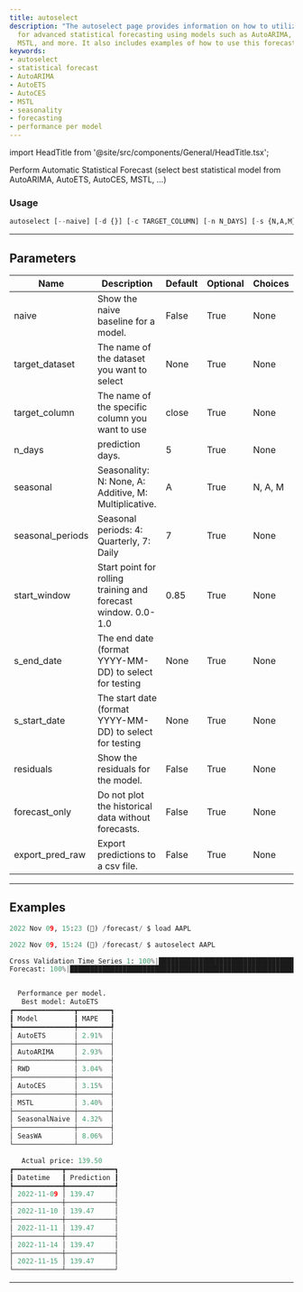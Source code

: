 ```yaml
---
title: autoselect
description: "The autoselect page provides information on how to utilize specific parameters"
  for advanced statistical forecasting using models such as AutoARIMA, AutoETS, AutoCES,
  MSTL, and more. It also includes examples of how to use this forecasting tool.
keywords:
- autoselect
- statistical forecast
- AutoARIMA
- AutoETS
- AutoCES
- MSTL
- seasonality
- forecasting
- performance per model
---
```


import HeadTitle from '@site/src/components/General/HeadTitle.tsx';

<HeadTitle title="forecast /autoselect - Reference | OpenBB Terminal Docs" />

Perform Automatic Statistical Forecast (select best statistical model from AutoARIMA, AutoETS, AutoCES, MSTL, ...)

### Usage

```python
autoselect [--naive] [-d {}] [-c TARGET_COLUMN] [-n N_DAYS] [-s {N,A,M}] [-p SEASONAL_PERIODS] [-w START_WINDOW] [--end S_END_DATE] [--start S_START_DATE] [--residuals] [--forecast-only] [--export-pred-raw]
```

---

## Parameters

| Name | Description | Default | Optional | Choices |
| ---- | ----------- | ------- | -------- | ------- |
| naive | Show the naive baseline for a model. | False | True | None |
| target_dataset | The name of the dataset you want to select | None | True | None |
| target_column | The name of the specific column you want to use | close | True | None |
| n_days | prediction days. | 5 | True | None |
| seasonal | Seasonality: N: None, A: Additive, M: Multiplicative. | A | True | N, A, M |
| seasonal_periods | Seasonal periods: 4: Quarterly, 7: Daily | 7 | True | None |
| start_window | Start point for rolling training and forecast window. 0.0-1.0 | 0.85 | True | None |
| s_end_date | The end date (format YYYY-MM-DD) to select for testing | None | True | None |
| s_start_date | The start date (format YYYY-MM-DD) to select for testing | None | True | None |
| residuals | Show the residuals for the model. | False | True | None |
| forecast_only | Do not plot the historical data without forecasts. | False | True | None |
| export_pred_raw | Export predictions to a csv file. | False | True | None |


---

## Examples

```python
2022 Nov 09, 15:23 (🦋) /forecast/ $ load AAPL

2022 Nov 09, 15:24 (🦋) /forecast/ $ autoselect AAPL

Cross Validation Time Series 1: 100%|█████████████████████████████████████████████████████████████████████████████████████████████████████████████████████████████████████| 115/115 [00:4700:00,  2.40it/s]
Forecast: 100%|███████████████████████████████████████████████████████████████████████████████████████████████████████████████████████████████████████████████████████████████| 1/1 [00:0100:00,  1.80s/it]


  Performance per model.
   Best model: AutoETS
┏━━━━━━━━━━━━━━━┳━━━━━━━━┓
┃ Model         ┃ MAPE   ┃
┡━━━━━━━━━━━━━━━╇━━━━━━━━┩
│ AutoETS       │ 2.91%  │
├───────────────┼────────┤
│ AutoARIMA     │ 2.93%  │
├───────────────┼────────┤
│ RWD           │ 3.04%  │
├───────────────┼────────┤
│ AutoCES       │ 3.15%  │
├───────────────┼────────┤
│ MSTL          │ 3.40%  │
├───────────────┼────────┤
│ SeasonalNaive │ 4.32%  │
├───────────────┼────────┤
│ SeasWA        │ 8.06%  │
└───────────────┴────────┘

   Actual price: 139.50
┏━━━━━━━━━━━━┳━━━━━━━━━━━━┓
┃ Datetime   ┃ Prediction ┃
┡━━━━━━━━━━━━╇━━━━━━━━━━━━┩
│ 2022-11-09 │ 139.47     │
├────────────┼────────────┤
│ 2022-11-10 │ 139.47     │
├────────────┼────────────┤
│ 2022-11-11 │ 139.47     │
├────────────┼────────────┤
│ 2022-11-14 │ 139.47     │
├────────────┼────────────┤
│ 2022-11-15 │ 139.47     │
└────────────┴────────────┘
```
---
